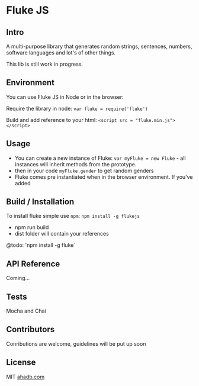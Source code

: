 # Fluke JS

## Intro

A multi-purpose library that generates random strings, sentences, numbers, software languages and lot's of other things.

This lib is still work in progress.

## Environment

You can use Fluke JS in Node or in the browser:

Require the library in node:
`var fluke = require('fluke')`

Build and add reference to your html:
`<script src = "fluke.min.js"></script>`

## Usage

* You can create a new instance of Fluke: `var myFluke = new Fluke` - all instances will inherit methods from the prototype.
 * then in your code `myFluke.gender` to get random genders
* Fluke comes pre instantiated when in the browser environment. If you've added



## Build / Installation

To install fluke simple use `npm`: `npm install -g flukejs`

* npm run build
* dist folder will contain your references

@todo: 'npm install -g fluke`

## API Reference

Coming...

## Tests

Mocha and Chai

## Contributors

Conributions are welcome, guidelines will be put up soon

## License

MIT [ahadb.com](http:////ahadb.com)


